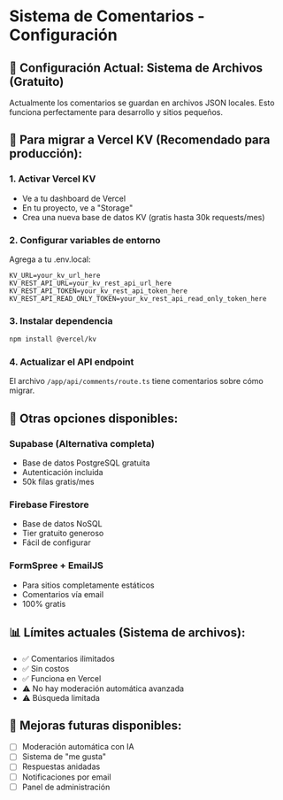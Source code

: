 # Sistema de Comentarios - Configuración

## 🎯 Configuración Actual: Sistema de Archivos (Gratuito)

Actualmente los comentarios se guardan en archivos JSON locales. 
Esto funciona perfectamente para desarrollo y sitios pequeños.

## 🚀 Para migrar a Vercel KV (Recomendado para producción):

### 1. Activar Vercel KV
- Ve a tu dashboard de Vercel
- En tu proyecto, ve a "Storage" 
- Crea una nueva base de datos KV (gratis hasta 30k requests/mes)

### 2. Configurar variables de entorno
Agrega a tu .env.local:
```
KV_URL=your_kv_url_here
KV_REST_API_URL=your_kv_rest_api_url_here  
KV_REST_API_TOKEN=your_kv_rest_api_token_here
KV_REST_API_READ_ONLY_TOKEN=your_kv_rest_api_read_only_token_here
```

### 3. Instalar dependencia
```bash
npm install @vercel/kv
```

### 4. Actualizar el API endpoint
El archivo `/app/api/comments/route.ts` tiene comentarios sobre cómo migrar.

## 🎨 Otras opciones disponibles:

### Supabase (Alternativa completa)
- Base de datos PostgreSQL gratuita
- Autenticación incluida  
- 50k filas gratis/mes

### Firebase Firestore
- Base de datos NoSQL
- Tier gratuito generoso
- Fácil de configurar

### FormSpree + EmailJS
- Para sitios completamente estáticos
- Comentarios vía email
- 100% gratis

## 📊 Límites actuales (Sistema de archivos):
- ✅ Comentarios ilimitados
- ✅ Sin costos
- ✅ Funciona en Vercel
- ⚠️ No hay moderación automática avanzada
- ⚠️ Búsqueda limitada

## 🔧 Mejoras futuras disponibles:
- [ ] Moderación automática con IA
- [ ] Sistema de "me gusta"
- [ ] Respuestas anidadas
- [ ] Notificaciones por email
- [ ] Panel de administración
